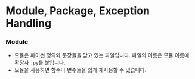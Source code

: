 # Module, Package, Exception Handling

### Module

- 모듈은 파이썬 정의와 문장들을 담고 있는 파일입니다. 파일의 이름은 모듈 이름에 확장자 `.py`를 붙입니다.
- 모듈을 사용하면 함수나 변수들을 쉽게 재사용할 수 있습니다.